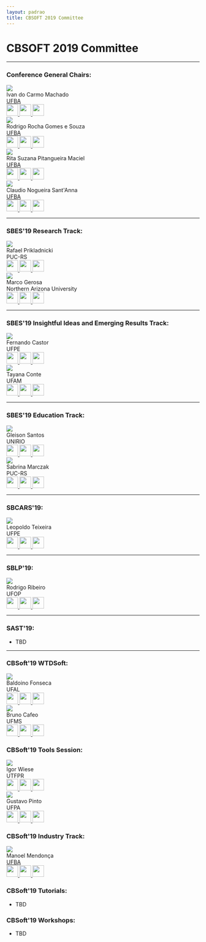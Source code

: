 ```yaml
---
layout: padrao
title: CBSOFT 2019 Committee
---
```


# CBSOFT 2019 Committee

---

### Conference General Chairs:


<div class="container">
	<div class="row">
		<div class="col-lg-3 col-sm-6">
            <div class="card2 hovercard">
                <div class="cardheader">
                </div>
                <div class="avatar">
                    <img src="assets/images/fotos_committee/ivan.jpg">
                </div>
                <div class="info">
                    <div class="title">Ivan do Carmo Machado</div>
                    <div class="desc">
                    <a target="_blank" href="https://www.ufba.br/">UFBA</a>
                    </div>
                </div>
               <div class="bottom">
                    <a target="_blank" href="http://lattes.cnpq.br/4430958315746203">
                        <img style="height:30px;" src="assets/images/lattes.png" />
                    </a>
                    <a target="_blank" href="mailto:mailto:ivanmachado@gmail.com">
                        <img style="height:30px;" src="assets/images/email.png" />
                    </a>
                    <a target="_blank" href="http://ivanmachado.com.br">
                        <img style="height:30px;" src="assets/images/site.png" />
                    </a>
                </div>
            </div>
        </div>
        <div class="col-lg-3 col-sm-6">
            <div class="card2 hovercard">
                <div class="cardheader">
                </div>
                <div class="avatar">
                    <img src="assets/images/fotos_committee/rodrigo_rocha.gif">
                </div>
                <div class="info">
                    <div class="title">Rodrigo Rocha Gomes e Souza</div>
                    <div class="desc">
                        <a target="_blank" href="https://www.ufba.br/">UFBA</a>
                    </div>
                </div>
                <div class="bottom">
                    <a target="_blank" href="http://lattes.cnpq.br/7697794806460975">
                        <img style="height:30px;" src="assets/images/lattes.png" />
                    </a>
                    <a target="_blank" href="mailto:mailto:rodrigorgs@gmail.com">
                        <img style="height:30px;" src="assets/images/email.png" />
                    </a>
                    <a target="_blank" href="https://rodrigorgs.github.io">
                        <img style="height:30px;" src="assets/images/site.png" />
                    </a>
                </div>
            </div>
        </div>
        <div class="col-lg-3 col-sm-6">
            <div class="card2 hovercard">
                <div class="cardheader">
                </div>
                <div class="avatar">
                    <img src="assets/images/fotos_committee/rita_suzana.gif">
                </div>
                <div class="info">
                    <div class="title">Rita Suzana Pitangueira Maciel</div>
                    <div class="desc">
                    <a target="_blank" href="https://www.ufba.br/">UFBA</a>
                    </div>
                </div>
                <div class="bottom">
                    <a target="_blank" href="http://lattes.cnpq.br/0290950513716961">
                        <img style="height:30px;" src="assets/images/lattes.png" />
                    </a>
                    <a target="_blank" href="mailto:mailto:ritasuzana@gmail.com">
                        <img style="height:30px;" src="assets/images/email.png" />
                    </a>
                    <a target="_blank" href="http://homes.dcc.ufba.br/~ritasuzana/">
                        <img style="height:30px;" src="assets/images/site.png" />
                    </a>
                </div>
            </div>
        </div>
         <div class="col-lg-3 col-sm-6">
            <div class="card2 hovercard">
                <div class="cardheader">
                </div>
                <div class="avatar">
                    <img src="assets/images/fotos_committee/claudio_santanna.jpg">
                </div>
                <div class="info">
                    <div class="title">Claudio Nogueira Sant'Anna</div>
                    <div class="desc">
                    <a target="_blank" href="https://www.ufba.br/">UFBA</a>
                    </div>
                </div>
               <div class="bottom">
                    <a target="_blank" href="http://lattes.cnpq.br/3228159608138969">
                        <img style="height:30px;" src="assets/images/lattes.png" />
                    </a>
                    <a target="_blank" href="mailto:cnsantanna@gmail.com">
                        <img style="height:30px;" src="assets/images/email.png" />
                    </a>
                    <a target="_blank" href="http://wiki.dcc.ufba.br/LES/ClaudioSantAnnaPt">
                        <img style="height:30px;" src="assets/images/site.png" />
                    </a>
                </div>
            </div>
        </div>
	</div>
</div>

---

### SBES'19 Research Track:

<div class="container">
	<div class="row">
		<div class="col-lg-3 col-sm-6">
            <div class="card2 hovercard">
                <div class="cardheader">
                </div>
                <div class="avatar">
                    <img src="assets/images/fotos_committee/rafael_prikladnicki.gif">
                </div>
                <div class="info">
                    <div class="title">Rafael Prikladnicki</div>
                    <div class="desc">PUC-RS</div>
                </div>
               <div class="bottom">
                    <a target="_blank" href="http://lattes.cnpq.br/2007065934836962">
                        <img style="height:30px;" src="assets/images/lattes.png" />
                    </a>
                    <a target="_blank" href="mailto:rafael.prikladnicki@pucrs.br">
                        <img style="height:30px;" src="assets/images/email.png" />
                    </a>
                    <a target="_blank" href="http://www.inf.pucrs.br/rafael/">
                        <img style="height:30px;" src="assets/images/site.png" />
                    </a>
                </div>
            </div>
        </div>
        <div class="col-lg-3 col-sm-6">
            <div class="card2 hovercard">
                <div class="cardheader">
                </div>
                <div class="avatar">
                    <img src="assets/images/fotos_committee/marco_gerosa.gif">
                </div>
                <div class="info">
                    <div class="title">Marco Gerosa</div>
                    <div class="desc">Northern Arizona University</div>
                </div>
                <div class="bottom">
                    <a target="_blank" href="http://lattes.cnpq.br/4507073071352893">
                        <img style="height:30px;" src="assets/images/lattes.png" />
                    </a>
                    <a target="_blank" href="mailto:gerosa@ime.usp.br">
                        <img style="height:30px;" src="assets/images/email.png" />
                    </a>
                    <a target="_blank" href="https://www.ime.usp.br/~gerosa/">
                        <img style="height:30px;" src="assets/images/site.png" />
                    </a>
                </div>
            </div>
        </div>
	</div>
</div>

---

### SBES'19 Insightful Ideas and Emerging Results Track:

<div class="container">
	<div class="row">
		<div class="col-lg-3 col-sm-6">
            <div class="card2 hovercard">
                <div class="cardheader">
                </div>
                <div class="avatar">
                    <img src="assets/images/fotos_committee/fernando_castor.gif">
                </div>
                <div class="info">
                    <div class="title">Fernando Castor</div>
                    <div class="desc">UFPE</div>
                </div>
               <div class="bottom">
                    <a target="_blank" href="http://lattes.cnpq.br/7310046838140771">
                        <img style="height:30px;" src="assets/images/lattes.png" />
                    </a>
                    <a target="_blank" href="mailto:castor@cin.ufpe.br">
                        <img style="height:30px;" src="assets/images/email.png" />
                    </a>
                    <a target="_blank" href="https://sites.google.com/a/cin.ufpe.br/castor/">
                        <img style="height:30px;" src="assets/images/site.png" />
                    </a>
                </div>
            </div>
        </div>
        <div class="col-lg-3 col-sm-6">
            <div class="card2 hovercard">
                <div class="cardheader">
                </div>
                <div class="avatar">
                    <img src="assets/images/fotos_committee/tayana_conte.gif">
                </div>
                <div class="info">
                    <div class="title">Tayana Conte</div>
                    <div class="desc">UFAM</div>
                </div>
                <div class="bottom">
                    <a target="_blank" href="http://lattes.cnpq.br/6682919653508224">
                        <img style="height:30px;" src="assets/images/lattes.png" />
                    </a>
                    <a target="_blank" href="mailto:tayana@icomp.ufam.edu.br">
                        <img style="height:30px;" src="assets/images/email.png" />
                    </a>
                    <a target="_blank" href="http://icomp.ufam.edu.br/site/index.php/institucional/sobre-icomp/corpo-docente/197-docentes-tayana">
                        <img style="height:30px;" src="assets/images/site.png" />
                    </a>
                </div>
            </div>
        </div>
	</div>
</div>

---

### SBES'19 Education Track:

<div class="container">
	<div class="row">
		<div class="col-lg-3 col-sm-6">
            <div class="card2 hovercard">
                <div class="cardheader">
                </div>
                <div class="avatar">
                    <img src="assets/images/fotos_committee/gleison.gif">
                </div>
                <div class="info">
                    <div class="title">Gleison Santos</div>
                    <div class="desc">UNIRIO</div>
                </div>
               <div class="bottom">
                    <a target="_blank" href="http://lattes.cnpq.br/4616202382103338">
                        <img style="height:30px;" src="assets/images/lattes.png" />
                    </a>
                    <a target="_blank" href="mailto:gleison.santos@uniriotec.br">
                        <img style="height:30px;" src="assets/images/email.png" />
                    </a>
                    <a target="_blank" href="http://www2.uniriotec.br/ppgi/informacoes-sobre-o-programa/professores-do-ppgi/gleison-dos-santos-souza">
                        <img style="height:30px;" src="assets/images/site.png" />
                    </a>
                </div>
            </div>
        </div>
        <div class="col-lg-3 col-sm-6">
            <div class="card2 hovercard">
                <div class="cardheader">
                </div>
                <div class="avatar">
                    <img src="assets/images/fotos_committee/sabrina.gif">
                </div>
                <div class="info">
                    <div class="title">Sabrina Marczak</div>
                    <div class="desc">PUC-RS</div>
                </div>
                <div class="bottom">
                    <a target="_blank" href="http://lattes.cnpq.br/9458496222461501">
                        <img style="height:30px;" src="assets/images/lattes.png" />
                    </a>
                    <a target="_blank" href="mailto:sabrina.marczak@pucrs.br">
                        <img style="height:30px;" src="assets/images/email.png" />
                    </a>
                    <a target="_blank" href="https://www.inf.pucrs.br/sabrina.marczak/SabrinaMarczak/Welcome.html">
                        <img style="height:30px;" src="assets/images/site.png" />
                    </a>
                </div>
            </div>
        </div>
	</div>
</div>

---


### SBCARS'19:

<div class="container">
	<div class="row">
		<div class="col-lg-3 col-sm-6">
            <div class="card2 hovercard">
                <div class="cardheader">
                </div>
                <div class="avatar">
                    <img src="assets/images/fotos_committee/leopoldo.gif">
                </div>
                <div class="info">
                    <div class="title">Leopoldo Teixeira</div>
                    <div class="desc">UFPE</div>
                </div>
               <div class="bottom">
                    <a target="_blank" href="http://lattes.cnpq.br/2117651910340729">
                        <img style="height:30px;" src="assets/images/lattes.png" />
                    </a>
                    <a target="_blank" href="mailto:lmt@cin.ufpe.br">
                        <img style="height:30px;" src="assets/images/email.png" />
                    </a>
                    <a target="_blank" href="http://www.cin.ufpe.br/~lmt/">
                        <img style="height:30px;" src="assets/images/site.png" />
                    </a>
                </div>
            </div>
        </div>
	</div>
</div>

---

### SBLP'19:

<div class="container">
	<div class="row">
		<div class="col-lg-3 col-sm-6">
            <div class="card2 hovercard">
                <div class="cardheader">
                </div>
                <div class="avatar">
                    <img src="assets/images/fotos_committee/rodrigo_ribeiro.jpg">
                </div>
                <div class="info">
                    <div class="title">Rodrigo Ribeiro</div>
                    <div class="desc">UFOP</div>
                </div>
               <div class="bottom">
                    <a target="_blank" href="http://lattes.cnpq.br/4921269815228128">
                        <img style="height:30px;" src="assets/images/lattes.png" />
                    </a>
                    <a target="_blank" href="mailto:rodrigo.ribeiro@ufop.edu.br">
                        <img style="height:30px;" src="assets/images/email.png" />
                    </a>
                    <a target="_blank" href="http://rodrigogribeiro.github.io">
                        <img style="height:30px;" src="assets/images/site.png" />
                    </a>
                </div>
            </div>
        </div>
	</div>
</div>

---

### SAST'19:
 - TBD

---

### CBSoft'19 WTDSoft:

<div class="container">
	<div class="row">
		<div class="col-lg-3 col-sm-6">
            <div class="card2 hovercard">
                <div class="cardheader">
                </div>
                <div class="avatar">
                    <img src="assets/images/fotos_committee/baldoino.gif">
                </div>
                <div class="info">
                    <div class="title">Baldoino Fonseca</div>
                    <div class="desc">UFAL</div>
                </div>
               <div class="bottom">
                    <a target="_blank" href="http://lattes.cnpq.br/0306751604362704">
                        <img style="height:30px;" src="assets/images/lattes.png" />
                    </a>
                    <a target="_blank" href="mailto:baldoino@ic.ufal.br">
                        <img style="height:30px;" src="assets/images/email.png" />
                    </a>
                    <a target="_blank" href="https://sites.google.com/a/ic.ufal.br/baldoino/">
                        <img style="height:30px;" src="assets/images/site.png" />
                    </a>
                </div>
            </div>
        </div>
        <div class="col-lg-3 col-sm-6">
            <div class="card2 hovercard">
                <div class="cardheader">
                </div>
                <div class="avatar">
                    <img src="assets/images/fotos_committee/bruno_cafeo.gif">
                </div>
                <div class="info">
                    <div class="title">Bruno Cafeo</div>
                    <div class="desc">UFMS</div>
                </div>
               <div class="bottom">
                    <a target="_blank" href="http://lattes.cnpq.br/8523160729458123">
                        <img style="height:30px;" src="assets/images/lattes.png" />
                    </a>
                    <a target="_blank" href="mailto:bcafeo@inf.puc-rio.br">
                        <img style="height:30px;" src="assets/images/email.png" />
                    </a>
                    <a target="_blank" href="http://facom.ufms.br/~cafeo/">
                        <img style="height:30px;" src="assets/images/site.png" />
                    </a>
                </div>
            </div>
        </div>
	</div>
</div>
 
### CBSoft'19 Tools Session:

<div class="container">
	<div class="row">
		<div class="col-lg-3 col-sm-6">
            <div class="card2 hovercard">
                <div class="cardheader">
                </div>
                <div class="avatar">
                    <img src="assets/images/fotos_committee/igor.gif">
                </div>
                <div class="info">
                    <div class="title">Igor Wiese</div>
                    <div class="desc">UTFPR</div>
                </div>
               <div class="bottom">
                    <a target="_blank" href="http://lattes.cnpq.br/0447444423694007">
                        <img style="height:30px;" src="assets/images/lattes.png" />
                    </a>
                    <a target="_blank" href="mailto:igor@utfpr.edu.br">
                        <img style="height:30px;" src="assets/images/email.png" />
                    </a>
                    <a target="_blank" href="http://igorwiese.com/">
                        <img style="height:30px;" src="assets/images/site.png" />
                    </a>
                </div>
            </div>
        </div>
        <div class="col-lg-3 col-sm-6">
            <div class="card2 hovercard">
                <div class="cardheader">
                </div>
                <div class="avatar">
                    <img src="assets/images/fotos_committee/gustavo.gif">
                </div>
                <div class="info">
                    <div class="title">Gustavo Pinto</div>
                    <div class="desc">UFPA</div>
                </div>
               <div class="bottom">
                    <a target="_blank" href="http://lattes.cnpq.br/1631238943341152">
                        <img style="height:30px;" src="assets/images/lattes.png" />
                    </a>
                    <a target="_blank" href="mailto:gpinto@ufpa.br">
                        <img style="height:30px;" src="assets/images/email.png" />
                    </a>
                    <a target="_blank" href="http://gustavopinto.org/">
                        <img style="height:30px;" src="assets/images/site.png" />
                    </a>
                </div>
            </div>
        </div>
	</div>
</div>

### CBSoft'19 Industry Track:

<div class="container">
	<div class="row">
		<div class="col-lg-3 col-sm-6">
            <div class="card2 hovercard">
                <div class="cardheader">
                </div>
                <div class="avatar">
                    <img src="assets/images/fotos_committee/manoel.gif">
                </div>
                <div class="info">
                    <div class="title">Manoel Mendonça</div>
                    <div class="desc">
                    <a target="_blank" href="https://www.ufba.br/">UFBA</a>
                    </div>
                </div>
               <div class="bottom">
                    <a target="_blank" href="http://lattes.cnpq.br/1608062196337851">
                        <img style="height:30px;" src="assets/images/lattes.png" />
                    </a>
                    <a target="_blank" href="mailto:manoel.mendonca@ufba.br">
                        <img style="height:30px;" src="assets/images/email.png" />
                    </a>
                    <a target="_blank" href="http://wiki.dcc.ufba.br/LES/ManoelMendonca">
                        <img style="height:30px;" src="assets/images/site.png" />
                    </a>
                </div>
            </div>
        </div>
	</div>
</div>

### CBSoft'19 Tutorials:
- TBD

### CBSoft'19 Workshops:
- TBD